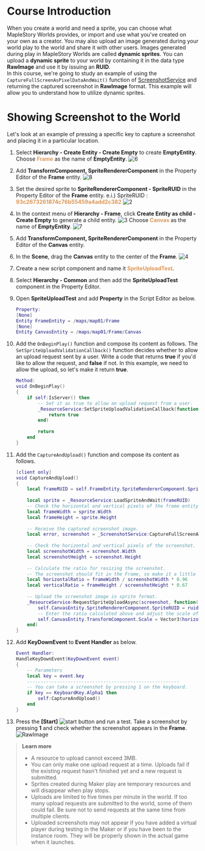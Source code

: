 # Course Introduction
When you create a world and need a sprite, you can choose what MapleStory Worlds provides, or import and use what you've created on your own as a creator. You may also upload an image generated during your world play to the world and share it with other users. 
Images generated during play in MapleStory Worlds are called **dynamic sprites**. You can upload a **dynamic sprite** to your world by containing it in the data type **RawImage** and use it by issuing an **RUID**.
<br>
In this course, we're going to study an example of using the `CaptureFullScreenAsPixelDataAndWait()` function of [ScreenshotService](/apiReference/Services/ScreenshotService{"target":"_self"}) and returning the captured screenshot in **RawImage** format. This example will allow you to understand how to utilize dynamic sprites.

# Showing Screenshot to the World
Let's look at an example of pressing a specific key to capture a screenshot and placing it in a particular location.

1. Select **Hierarchy - Create Entity - Create Empty** to create **EmptyEntity**.
    Choose <span style="color: #dc9656">**Frame**</span> as the name of **EmptyEntity**.
    ![6](https://mod-file.dn.nexoncdn.co.kr/bbs/1668661121252c9d0293976864189952c8b9700eb8368.png "6")
    
2. Add **TransformComponent, SpriteRendererComponent** in the Property Editor of the **Frame** entity.
    ![8](https://mod-file.dn.nexoncdn.co.kr/bbs/1679371574207593d86d4363d41f990a861fb084b13b7.png "8")
    
3. Set the desired sprite to **SpriteRendererComponent - SpriteRUID** in the Property Editor of the **Frame** entity.
    e.i.) SpriteRUID : <span style="color: #dc9656">**93c2673261874c76b55459a4add2c382**</span>
    ![2](https://mod-file.dn.nexoncdn.co.kr/bbs/16685976953935f7b707c48a74bd8bf90747904f83a34.png{"width":"400px"} "2")
    
4. In the context menu of **Hierarchy - Frame**, click **Create Entity as child - Create Empty** to generate a child entity.
    ![3](https://mod-file.dn.nexoncdn.co.kr/bbs/16862000936226739727d0fd544f681d63208b2fcd4e7.png "3")
    Choose <span style="color: #dc9656">**Canvas**</span> as the name of **EmptyEntity**.
    ![7](https://mod-file.dn.nexoncdn.co.kr/bbs/16686612052390bc3806fb1234ebfbd94ca85473612bc.png "7")
    
5. Add **TransformComponent, SpriteRendererComponent** in the Property Editor of the **Canvas** entity.
    
6. In the **Scene**, drag the **Canvas** entity to the center of the **Frame**.
    ![4](https://mod-file.dn.nexoncdn.co.kr/bbs/1668598281353fa2830c39674415282afcba0cf2f041f.png "4")
    
7. Create a new script component and name it <span style="color: #dc9656">**SpriteUploadTest**</span>.
    
8. Select **Hierarchy - Common** and then add the **SpriteUploadTest** component in the Property Editor. 
    
9. Open **SpriteUploadTest** and add **Property** in the Script Editor as below.
    ```lua
    Property:
    [None]
    Entity FrameEntity = /maps/map01/Frame
    [None]
    Entity CanvasEntity = /maps/map01/Frame/Canvas
    ```

10. Add the `OnBeginPlay()` function and compose its content as follows.
    The `SetSpriteUploadValidationCallback()` function decides whether to allow an upload request sent by a user. Write a code that returns **true** if you'd like to allow the request, and **false** if not. In this example, we need to allow the upload, so let's make it return **true**.
    ```lua
    Method:
    void OnBeginPlay()
    {
        if self:IsServer() then
            -- Set it as true to allow an upload request from a user.
            _ResourceService:SetSpriteUploadValidationCallback(function(userId)
                return true
            end)
            
            return
        end
    }
    ```

11. Add the `CaptureAndUpload()` function and compose its content as follows.
    ```lua
    [client only]
    void CaptureAndUpload()
    {
        local frameRUID = self.FrameEntity.SpriteRendererComponent.SpriteRUID%%
        
        local sprite = _ResourceService:LoadSpriteAndWait(frameRUID)
        -- Check the horizontal and vertical pixels of the frame entity sprite.
        local frameWidth = sprite.Width
        local frameHeight = sprite.Height
        
        -- Receive the captured screenshot image.
        local error, screenshot = _ScreenshotService:CaptureFullScreenAsPixelDataAndWait()
        
        -- Check the horizontal and vertical pixels of the screenshot.
        local screenshotWidth = screenshot.Width
        local screenshotHeight = screenshot.Height
        
        -- Calculate the ratio for resizing the screenshot.
        -- The screenshot should fit in the Frame, so make it a little smaller.
        local horizontalRatio = frameWidth / screenshotWidth * 0.96
        local verticalRatio = frameHeight / screenshotHeight * 0.67
        
        -- Upload the screenshot image in sprite format.
        _ResourceService:RequestSpriteUploadAsync(screenshot, function(error, ruid)
        	self.CanvasEntity.SpriteRendererComponent.SpriteRUID = ruid
        	-- Enter the ratio calculated above and adjust the scale of the Canvas.	
        	self.CanvasEntity.TransformComponent.Scale = Vector3(horizontalRatio, verticalRatio, 1)
        end) 
    }
    ```

12. Add **KeyDownEvent** to **Event Handler** as below.
    ```lua
    Event Handler:
    HandleKeyDownEvent(KeyDownEvent event)
    {
        -- Parameters
        local key = event.key
        --------------------------------------------------------
        -- You can take a screenshot by pressing 1 on the keyboard.
        if key == KeyboardKey.Alpha1 then 
    	    self:CaptureAndUpload()
        end
    }
    ```

13. Press the **[Start]** ![start](https://mod-file.dn.nexoncdn.co.kr/storage/icons/tool/icon_play.png "start") button and run a test. Take a screenshot by pressing **1** and check whether the screenshot appears in the **Frame**.
    ![RawImage](https://mod-file.dn.nexoncdn.co.kr/bbs/16686484619418af80fe87df5450b86bea39286b9186c.gif "RawImage")

> <span style="color: #585858">**Learn more**
> * A resource to upload cannot exceed 3MB.
> * You can only make one upload request at a time. Uploads fail if the existing request hasn't finished yet and a new request is submitted.
> * Sprites created during Maker play are temporary resources and will disappear when play stops.
> * Uploads are limited to five times per minute in the world. If too many upload requests are submitted to the world, some of them could fail. Be sure not to send requests at the same time from multiple clients.
> * Uploaded screenshots may not appear if you have added a virtual player during testing in the Maker or if you have been to the instance room. They will be properly shown in the actual game when it launches.</span>